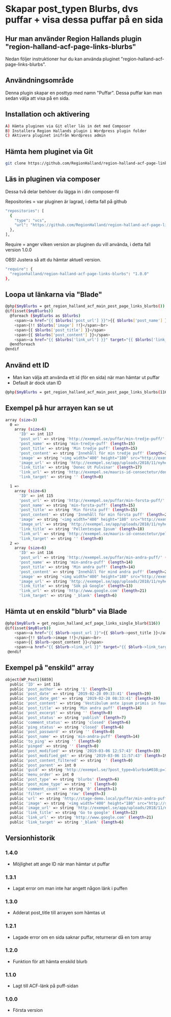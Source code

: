 # Skapar post_typen Blurbs, dvs puffar + visa dessa puffar på en sida

## Hur man använder Region Hallands plugin "region-halland-acf-page-links-blurbs"

Nedan följer instruktioner hur du kan använda pluginet "region-halland-acf-page-links-blurbs".


## Användningsområde

Denna plugin skapar en posttyp med namn "Puffar". Dessa puffar kan man sedan välja att visa på en sida.


## Installation och aktivering

```sh
A) Hämta pluginen via Git eller läs in det med Composer
B) Installera Region Hallands plugin i Wordpress plugin folder
C) Aktivera pluginet inifrån Wordpress admin
```


## Hämta hem pluginet via Git

```sh
git clone https://github.com/RegionHalland/region-halland-acf-page-links-blurbs.git
```


## Läs in pluginen via composer

Dessa två delar behöver du lägga in i din composer-fil

Repositories = var pluginen är lagrad, i detta fall på github

```sh
"repositories": [
  {
    "type": "vcs",
    "url": "https://github.com/RegionHalland/region-halland-acf-page-links-blurbs.git"
  },
],
```
Require = anger vilken version av pluginen du vill använda, i detta fall version 1.0.0

OBS! Justera så att du hämtar aktuell version.

```sh
"require": {
  "regionhalland/region-halland-acf-page-links-blurbs": "1.0.0"
},
```


## Loopa ut länkarna via "Blade"

```sh
@php($myBlurbs = get_region_halland_acf_main_post_page_links_blurbs())
@if(isset($myBlurbs))
  @foreach ($myBlurbs as $blurbs)
    <span><a href="{{ $blurbs['post_url'] }}">{{ $blurbs['post_name'] }}</a></span><br>
    <span>{!! $blurbs['image'] !!}</span><br>
    <span>{{ $blurbs['post_title'] }}</span>
    <span>{{ $blurbs['post_content'] }}</span>
    <span><a href="{{ $blurbs['link_url'] }}" target="{{ $blurbs['link_target'] }}">{{ $blurbs['link_title'] }}</a></span><br>
  @endforeach
@endif
```

## Använd ett ID

- Man kan välja att använda ett id (för en sida) när man hämtar ut puffar
- Default är dock utan ID

```sh
@php($myBlurbs = get_region_halland_acf_main_post_page_links_blurbs(116))
```


## Exempel på hur arrayen kan se ut

```sh
array (size=3)
  0 => 
    array (size=6)
      'ID' => int 117
      'post_url' => string 'http://exempel.se/puffar/min-tredje-puff/' (length=41)
      'post_name' => string 'min-tredje-puff' (length=15)
      'post_title' => string 'Min tredje puff' (length=15)
      'post_content' => string 'Innehåll för min tredje puff' (length=28)
      'image' => string '<img width="400" height="180" src="http://exempel.se/app/uploads/2018/11/nyhet_1.jpg" class="attachment-post-thumbnail size-post-thumbnail wp-post-image" alt="" srcset="http://exempel.se/app/uploads/2018/11/nyhet_1.jpg 400w, http://exempel.se/app/uploads/2018/11/nyhet_1-300x135.jpg 300w" sizes="(max-width: 400px) 100vw, 400px" />' (length=331)
      'image_url' => string 'http://exempel.se/app/uploads/2018/11/nyhet_1.jpg' (length=48)
      'link_title' => string 'Donec Ut Pulvinar' (length=17)
      'link_url' => string 'http://exempel.se/mauris-id-consectetur/donec-ut-pulvinar/' (length=58)
      'link_target' => string '' (length=0)

  1 => 
    array (size=6)
      'ID' => int 115
      'post_url' => string 'http://exempel.se/puffar/min-forsta-puff/' (length=41)
      'post_name' => string 'min-forsta-puff' (length=15)
      'post_title' => string 'Min första puff' (length=15)
      'post_content' => string 'Innehåll för min första puff' (length=28)
      'image' => string '<img width="400" height="180" src="http://exempel.se/app/uploads/2018/11/nyhet_3.jpg" class="attachment-post-thumbnail size-post-thumbnail wp-post-image" alt="" srcset="http://exempel.se/app/uploads/2018/11/nyhet_3.jpg 400w, http://exempel.se/app/uploads/2018/11/nyhet_3-300x135.jpg 300w" sizes="(max-width: 400px) 100vw, 400px" />' (length=331)
      'image_url' => string 'http://exempel.se/app/uploads/2018/11/nyhet_3.jpg' (length=49)
      'link_title' => string 'Pellentesque Ipsum' (length=18)
      'link_url' => string 'http://exempel.se/mauris-id-consectetur/pellentesque-ipsum/' (length=59)
      'link_target' => string '' (length=0)
  2 => 
    array (size=6)
      'ID' => int 116
      'post_url' => string 'http://exempel.se/puffar/min-andra-puff/' (length=40)
      'post_name' => string 'min-andra-puff' (length=14)
      'post_title' => string 'Min andra puff' (length=14)
      'post_content' => string 'Innehåll för mind andra puff' (length=27)
      'image' => string '<img width="400" height="180" src="http://exempel.se/app/uploads/2018/11/nyhet_2.jpg" class="attachment-post-thumbnail size-post-thumbnail wp-post-image" alt="" srcset="http://exempel.se/app/uploads/2018/11/nyhet_2.jpg 400w, http://exempel.se/app/uploads/2018/11/nyhet_2-300x135.jpg 300w" sizes="(max-width: 400px) 100vw, 400px" />' (length=331)
      'image_url' => string 'http://exempel.se/app/uploads/2018/11/nyhet_2.jpg' (length=49)
      'link_title' => string 'Sök på Google' (length=13)
      'link_url' => string 'http://www.google.com' (length=21)
      'link_target' => string '_blank' (length=6)
```

## Hämta ut en enskild "blurb" via Blade

```sh
@php($myBlurb = get_region_halland_acf_page_links_single_blurb(116))
@if(isset($myBlurb))
    <span><a href="{{ $blurb->post_url }}">{{ $blurb->post_title }}</a></span><br>
    <span>{!! $blurb->image !!}</span><br>
    <span>{{ $blurb->post_content }}</span>
    <span><a href="{{ $blurb->link_url }}" target="{{ $blurb->link_target }}">{{ $blurb->link_title }}</a></span><br>
 @endif
```


## Exempel på "enskild" array

```sh
object(WP_Post)[6859]
  public 'ID' => int 116
  public 'post_author' => string '1' (length=1)
  public 'post_date' => string '2019-02-28 09:33:41' (length=19)
  public 'post_date_gmt' => string '2019-02-28 08:33:41' (length=19)
  public 'post_content' => string 'Vestibulum ante ipsum primis in faucibus orci luctus et ultrices.' (length=65)
  public 'post_title' => string 'Min andra puff' (length=14)
  public 'post_excerpt' => string '' (length=0)
  public 'post_status' => string 'publish' (length=7)
  public 'comment_status' => string 'closed' (length=6)
  public 'ping_status' => string 'closed' (length=6)
  public 'post_password' => string '' (length=0)
  public 'post_name' => string 'min-andra-puff' (length=14)
  public 'to_ping' => string '' (length=0)
  public 'pinged' => string '' (length=0)
  public 'post_modified' => string '2019-03-06 12:57:43' (length=19)
  public 'post_modified_gmt' => string '2019-03-06 11:57:43' (length=19)
  public 'post_content_filtered' => string '' (length=0)
  public 'post_parent' => int 0
  public 'guid' => string 'http://exempel.se/?post_type=blurbs&#038;p=116' (length=46)
  public 'menu_order' => int 0
  public 'post_type' => string 'blurbs' (length=6)
  public 'post_mime_type' => string '' (length=0)
  public 'comment_count' => string '0' (length=1)
  public 'filter' => string 'raw' (length=3)
  public 'url' => string 'http://stage-demo.local/puffar/min-andra-puff/' (length=46)
  public 'image' => string '<img width="400" height="180" src="http://stage-demo.local/app/uploads/2018/11/nyhet_2.jpg" class="attachment-post-thumbnail size-post-thumbnail wp-post-image" alt="" srcset="http://stage-demo.local/app/uploads/2018/11/nyhet_2.jpg 400w, http://stage-demo.local/app/uploads/2018/11/nyhet_2-300x135.jpg 300w" sizes="(max-width: 400px) 100vw, 400px" />' (length=349)
  public 'image_url' => string 'http://exempel.se/app/uploads/2018/11/nyhet_2.jpg' (length=55)
  public 'link_title' => string 'Go to google' (length=12)
  public 'link_url' => string 'http://www.google.com' (length=21)
  public 'link_target' => string '_blank' (length=6)
```


## Versionhistorik

### 1.4.0
- Möjlighet att ange ID när man hämtar ut puffar

### 1.3.1
- Lagat error om man inte har angett någon länk i puffen

### 1.3.0
- Adderat post_title till arrayen som hämtas ut

### 1.2.1
- Lagade error om en sida saknar puffar, returnerar då en tom array

### 1.2.0
- Funktion för att hämta enskild blurb

### 1.1.0
- Lagt till ACF-länk på puff-sidan

### 1.0.0
- Första version